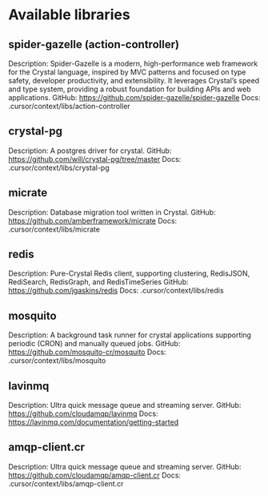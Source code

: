 # Available libraries

## spider-gazelle (action-controller)
Description: Spider-Gazelle is a modern, high-performance web framework for the Crystal language, inspired by MVC patterns and focused on type safety, developer productivity, and extensibility. It leverages Crystal’s speed and type system, providing a robust foundation for building APIs and web applications.
GitHub: https://github.com/spider-gazelle/spider-gazelle
Docs: .cursor/context/libs/action-controller


## crystal-pg
Description: A postgres driver for crystal.
GitHub: https://github.com/will/crystal-pg/tree/master
Docs: .cursor/context/libs/crystal-pg


## micrate
Description: Database migration tool written in Crystal.
GitHub: https://github.com/amberframework/micrate
Docs: .cursor/context/libs/micrate


## redis
Description: Pure-Crystal Redis client, supporting clustering, RedisJSON, RediSearch, RedisGraph, and RedisTimeSeries
GitHub: https://github.com/jgaskins/redis
Docs: .cursor/context/libs/redis


## mosquito
Description: A background task runner for crystal applications supporting periodic (CRON) and manually queued jobs.
GitHub: https://github.com/mosquito-cr/mosquito
Docs: .cursor/context/libs/mosquito


## lavinmq
Description: Ultra quick message queue and streaming server.
GitHub: https://github.com/cloudamqp/lavinmq
Docs: https://lavinmq.com/documentation/getting-started


## amqp-client.cr
Description: Ultra quick message queue and streaming server.
GitHub: https://github.com/cloudamqp/amqp-client.cr
Docs: .cursor/context/libs/amqp-client.cr
